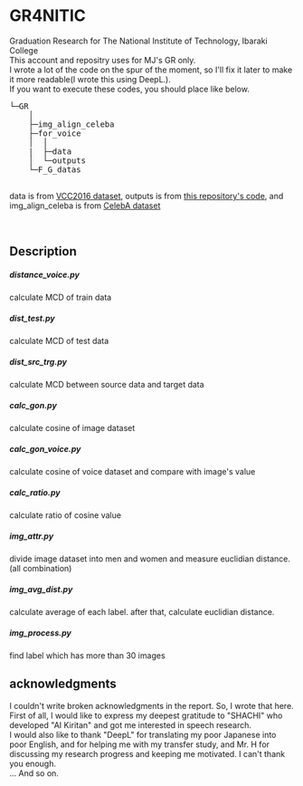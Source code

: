 # GR4NITIC
Graduation Research for The National Institute of Technology, Ibaraki College  
This account and repositry uses for MJ's GR only.  
I wrote a lot of the code on the spur of the moment, so I'll fix it later to make it more readable(I wrote this using DeepL.).  
If you want to execute these codes, you should place like below.

<pre>
└─GR
    │  
    ├─img_align_celeba
    ├─for_voice
    │  │ 
    |  ├─data
    │  └─outputs
    └─F_G_datas

</pre>
  
  
data is from [VCC2016 dataset](https://datashare.ed.ac.uk/handle/10283/2211), outputs is from [this repository's code](https://github.com/Oscarshu0719/pytorch-StarGAN-VC2), and img_align_celeba is from [CelebA dataset](http://mmlab.ie.cuhk.edu.hk/projects/CelebA.html)

<br>

## Description
##### distance_voice.py
calculate MCD of train data
##### dist_test.py
calculate MCD of test data
##### dist_src_trg.py
calculate MCD between source data and target data
##### calc_gon.py
calculate cosine of image dataset
##### calc_gon_voice.py
calculate cosine of voice dataset and compare with image's value
##### calc_ratio.py
calculate ratio of cosine value
##### img_attr.py
divide image dataset into men and women and measure euclidian distance.(all combination)
##### img_avg_dist.py
calculate average of each label. after that, calculate euclidian distance.
##### img_process.py
find label which has more than 30 images

## acknowledgments
I couldn't write broken acknowledgments in the report. So, I wrote that here.  
First of all, I would like to express my deepest gratitude to "SHACHI" who developed "AI Kiritan" and got me interested in speech research.  
I would also like to thank "DeepL" for translating my poor Japanese into poor English, and for helping me with my transfer study, and Mr. H for discussing my research progress and keeping me motivated. I can't thank you enough.  
... And so on.
